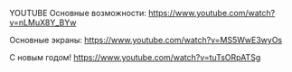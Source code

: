 YOUTUBE
Основные возможности:
https://www.youtube.com/watch?v=nLMuX8Y_BYw

Основные экраны:
https://www.youtube.com/watch?v=MS5WwE3wyOs

С новым годом!
https://www.youtube.com/watch?v=tuTsORpATSg
